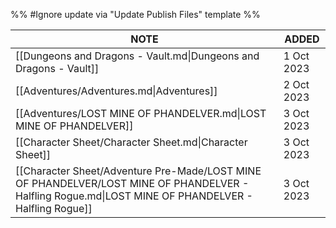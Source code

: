 %% #Ignore update via "Update Publish Files" template %% 

| NOTE                                                                                                                                                 | ADDED      |
| ---------------------------------------------------------------------------------------------------------------------------------------------------- | ---------- |
| [[Dungeons and Dragons - Vault.md\|Dungeons and Dragons - Vault]]                                                                                    | 1 Oct 2023 |
| [[Adventures/Adventures.md\|Adventures]]                                                                                                             | 2 Oct 2023 |
| [[Adventures/LOST MINE OF PHANDELVER.md\|LOST MINE OF PHANDELVER]]                                                                                   | 3 Oct 2023 |
| [[Character Sheet/Character Sheet.md\|Character Sheet]]                                                                                              | 3 Oct 2023 |
| [[Character Sheet/Adventure Pre-Made/LOST MINE OF PHANDELVER/LOST MINE OF PHANDELVER - Halfling Rogue.md\|LOST MINE OF PHANDELVER - Halfling Rogue]] | 3 Oct 2023 |
